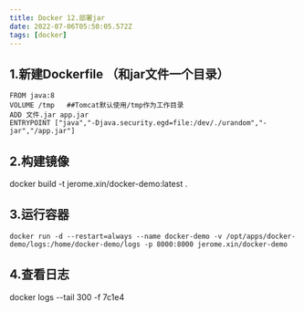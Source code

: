 ```yaml
---
title: Docker 12.部署jar
date: 2022-07-06T05:50:05.572Z
tags: [docker]
---
```

## 1.新建Dockerfile  （和jar文件一个目录）

```
FROM java:8
VOLUME /tmp   ##Tomcat默认使用/tmp作为工作目录
ADD 文件.jar app.jar
ENTRYPOINT ["java","-Djava.security.egd=file:/dev/./urandom","-jar","/app.jar"]
```

## 2.构建镜像

 docker build -t jerome.xin/docker-demo:latest .

## 3.运行容器

```
docker run -d --restart=always --name docker-demo -v /opt/apps/docker-demo/logs:/home/docker-demo/logs -p 8000:8000 jerome.xin/docker-demo
```

## 4.查看日志

docker logs --tail  300 -f  7c1e4